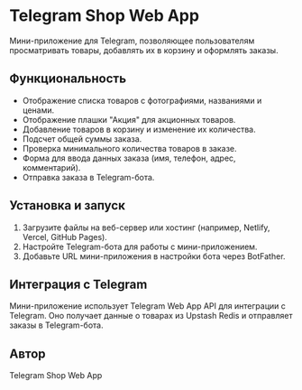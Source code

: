 # Telegram Shop Web App

Мини-приложение для Telegram, позволяющее пользователям просматривать товары, добавлять их в корзину и оформлять заказы.

## Функциональность

- Отображение списка товаров с фотографиями, названиями и ценами.
- Отображение плашки "Акция" для акционных товаров.
- Добавление товаров в корзину и изменение их количества.
- Подсчет общей суммы заказа.
- Проверка минимального количества товаров в заказе.
- Форма для ввода данных заказа (имя, телефон, адрес, комментарий).
- Отправка заказа в Telegram-бота.

## Установка и запуск

1. Загрузите файлы на веб-сервер или хостинг (например, Netlify, Vercel, GitHub Pages).
2. Настройте Telegram-бота для работы с мини-приложением.
3. Добавьте URL мини-приложения в настройки бота через BotFather.

## Интеграция с Telegram

Мини-приложение использует Telegram Web App API для интеграции с Telegram. Оно получает данные о товарах из Upstash Redis и отправляет заказы в Telegram-бота.

## Автор

Telegram Shop Web App